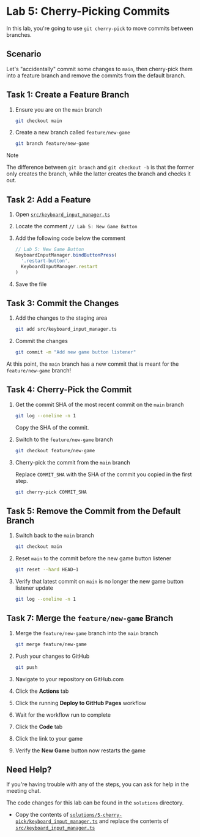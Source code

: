 # Lab 5: Cherry-Picking Commits

In this lab, you're going to use `git cherry-pick` to move commits between
branches.

## Scenario

Let's "accidentally" commit some changes to `main`, then cherry-pick them into a
feature branch and remove the commits from the default branch.

## Task 1: Create a Feature Branch

1. Ensure you are on the `main` branch

   ```bash
   git checkout main
   ```

1. Create a new branch called `feature/new-game`

   ```bash
   git branch feature/new-game
   ```

> [!NOTE]
>
> The difference between `git branch` and `git checkout -b` is that the former
> only creates the branch, while the latter creates the branch and checks it
> out.

## Task 2: Add a Feature

1. Open [`src/keyboard_input_manager.ts`](../src/keyboard_input_manager.ts)
1. Locate the comment `// Lab 5: New Game Button`
1. Add the following code below the comment

   ```ts
   // Lab 5: New Game Button
   KeyboardInputManager.bindButtonPress(
     '.restart-button',
     KeyboardInputManager.restart
   )
   ```

1. Save the file

## Task 3: Commit the Changes

1. Add the changes to the staging area

   ```bash
   git add src/keyboard_input_manager.ts
   ```

1. Commit the changes

   ```bash
   git commit -m "Add new game button listener"
   ```

At this point, the `main` branch has a new commit that is meant for the
`feature/new-game` branch!

## Task 4: Cherry-Pick the Commit

1. Get the commit SHA of the most recent commit on the `main` branch

   ```bash
   git log --oneline -n 1
   ```

   Copy the SHA of the commit.

1. Switch to the `feature/new-game` branch

   ```bash
   git checkout feature/new-game
   ```

1. Cherry-pick the commit from the `main` branch

   Replace `COMMIT_SHA` with the SHA of the commit you copied in the first step.

   ```bash
   git cherry-pick COMMIT_SHA
   ```

## Task 5: Remove the Commit from the Default Branch

1. Switch back to the `main` branch

   ```bash
   git checkout main
   ```

1. Reset `main` to the commit before the new game button listener

   ```bash
   git reset --hard HEAD~1
   ```

1. Verify that latest commit on `main` is no longer the new game button listener
   update

   ```bash
   git log --oneline -n 1
   ```

## Task 7: Merge the `feature/new-game` Branch

1. Merge the `feature/new-game` branch into the `main` branch

   ```bash
   git merge feature/new-game
   ```

1. Push your changes to GitHub

   ```bash
   git push
   ```

1. Navigate to your repository on GitHub.com
1. Click the **Actions** tab
1. Click the running **Deploy to GitHub Pages** workflow
1. Wait for the workflow run to complete
1. Click the **Code** tab
1. Click the link to your game
1. Verify the **New Game** button now restarts the game

## Need Help?

If you're having trouble with any of the steps, you can ask for help in the
meeting chat.

The code changes for this lab can be found in the `solutions` directory.

- Copy the contents of
  [`solutions/5-cherry-pick/keyboard_input_manager.ts`](../solutions/5-cherry-pick/keyboard_input_manager)
  and replace the contents of
  [`src/keyboard_input_manager.ts`](../src/keyboard_input_manager.ts)
